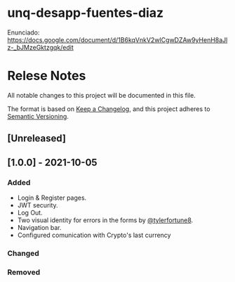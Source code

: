 # unq-desapp-fuentes-diaz

Enunciado: https://docs.google.com/document/d/1B6kqVnkV2wICgwDZAw9yHenH8aJlz-_bJMzeGktzgqk/edit

# Relese Notes
All notable changes to this project will be documented in this file.

The format is based on [Keep a Changelog](https://keepachangelog.com/en/1.0.0/),
and this project adheres to [Semantic Versioning](https://semver.org/spec/v2.0.0.html).

## [Unreleased]

## [1.0.0] - 2021-10-05
### Added
- Login & Register pages.
- JWT security.
- Log Out.
- Two visual identity for errors in the forms by [@tylerfortune8](https://github.com/diazmatu).
- Navigation bar.
- Configured comunication with Crypto's last currency

### Changed

### Removed
